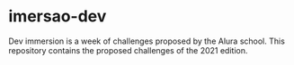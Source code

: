 # imersao-dev

Dev immersion is a week of challenges proposed by the Alura school. This repository contains the proposed challenges of the 2021 edition.
